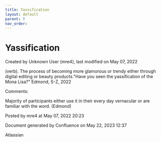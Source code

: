 ```yaml
---
title: Yassification
layout: default
parent: Y
nav_order:
---
```


# Yassification

Created by  Unknown User (mre4), last modified on May 07, 2022

(verb). The process of becoming more glamorous or trendy either through digital editing or beauty products.&quot;Have you seen the yassification of the Mona Lisa?&quot; Edmond, S-Z, 2022

Comments:

Majority of participants either use it in their every day vernacular or are familiar with the word. (Edmond)

Posted by mre4 at May 07, 2022 20:23

Document generated by Confluence on May 22, 2023 12:37

Atlassian
